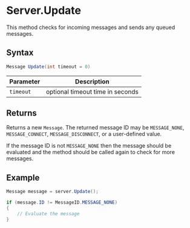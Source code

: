 # Server.Update

This method checks for incoming messages and sends any queued messages.

## Syntax

```csharp
Message Update(int timeout = 0)
```

| Parameter | Description |
|---|---|
| `timeout` | optional timeout time in seconds |

## Returns

Returns a new `Message`. The returned message ID may be `MESSAGE_NONE`, `MESSAGE_CONNECT`, `MESSAGE_DISCONNECT`, or a user-defined value.

If the message ID is not `MESSAGE_NONE` then the message should be evaluated and the method should be called again to check for more messages.

## Example

```csharp
Message message = server.Update();

if (message.ID != MessageID.MESSAGE_NONE)
{
    // Evaluate the message
}
```